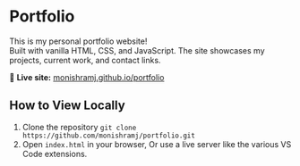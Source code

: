 # Portfolio

This is my personal portfolio website!  
Built with vanilla HTML, CSS, and JavaScript. The site showcases my projects, current work, and contact links.

🔗 **Live site:** [monishramj.github.io/portfolio](https://monishramj.github.io/portfolio)

## How to View Locally

1. Clone the repository
   `git clone https://github.com/monishramj/portfolio.git`
2. Open `index.html` in your browser, 
   Or use a live server like the various VS Code extensions.
